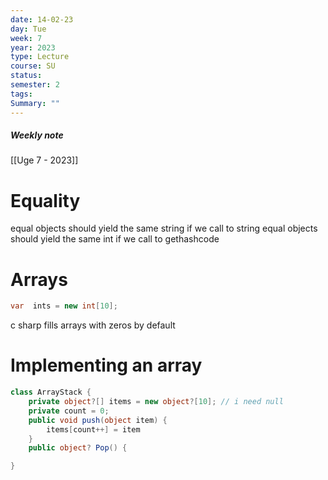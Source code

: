 ```yaml
---
date: 14-02-23
day: Tue
week: 7
year: 2023
type: Lecture
course: SU
status: 
semester: 2
tags:
Summary: ""
---
```

##### Weekly note
[[Uge 7 - 2023]]

# Equality 
equal objects should yield the same string if we call to string
equal objects should yield the same int if we call to gethashcode
# Arrays
```csharp 
var  ints = new int[10];
```
c sharp fills arrays with zeros by default 
# Implementing an array

```csharp
class ArrayStack {
	private object?[] items = new object?[10]; // i need null
	private count = 0;
	public void push(object item) {
		items[count++] = item
	}
	public object? Pop() {

}

```
